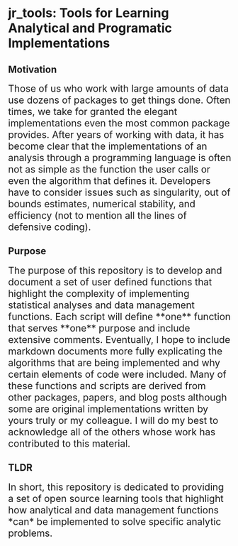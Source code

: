 # jr_tools: Tools for Learning Analytical and Programatic Implementations
<style>
  .format_test {
  font-size: 16pt
  }
  
</style>

## Motivation
<div class = format_test>
Those of us who work with large amounts of data use dozens of packages to get things done. Often times, we take for granted the elegant implementations even the most common package provides. After years of working with data, it has become clear that the implementations of an analysis through a programming language is often not as simple as the function the user calls or even the algorithm that defines it. Developers have to consider issues such as singularity, out of bounds estimates, numerical stability, and efficiency (not to mention all the lines of defensive coding).
</div>

## Purpose
<div class = format_test>
The purpose of this repository is to develop and document a set of user defined functions that highlight the complexity of implementing statistical analyses and data management functions. Each script will define **one** function that serves **one** purpose and include extensive comments. Eventually, I hope to include markdown documents more fully explicating the algorithms that are being implemented and why certain elements of code were included. Many of these functions and scripts are derived from other packages, papers, and blog posts although some are original implementations written by yours truly or my colleague. I will do my best to acknowledge all of the others whose work has contributed to this material.
</div>

## TLDR

<div class = format_test>
In short, this repository is dedicated to providing a set of open source learning tools that highlight how analytical and data management functions *can* be implemented to solve specific analytic problems.
</div>